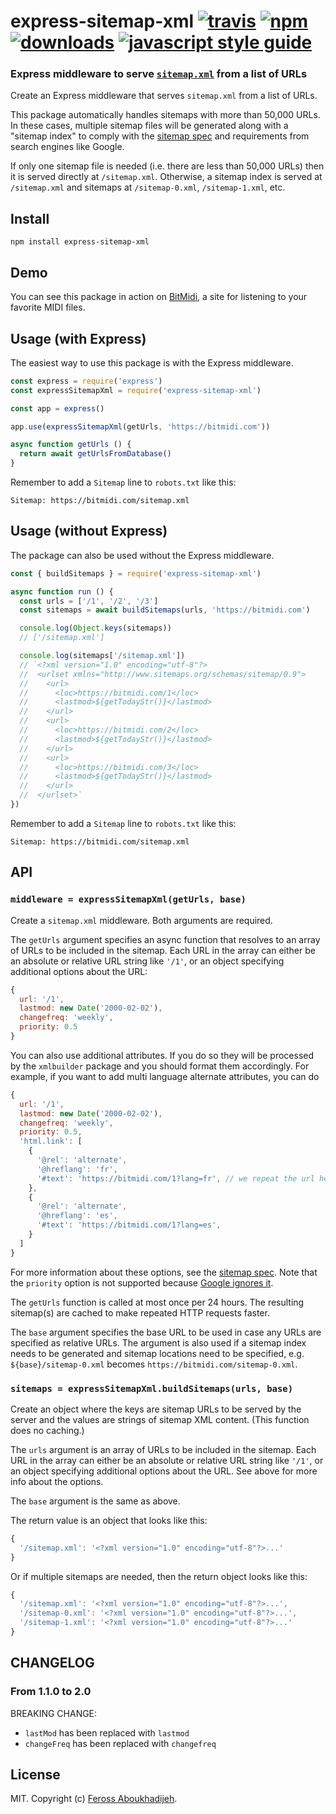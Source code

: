 # express-sitemap-xml [![travis][travis-image]][travis-url] [![npm][npm-image]][npm-url] [![downloads][downloads-image]][downloads-url] [![javascript style guide][standard-image]][standard-url]

[travis-image]: https://img.shields.io/travis/feross/express-sitemap-xml/master.svg
[travis-url]: https://travis-ci.org/feross/express-sitemap-xml
[npm-image]: https://img.shields.io/npm/v/express-sitemap-xml.svg
[npm-url]: https://npmjs.org/package/express-sitemap-xml
[downloads-image]: https://img.shields.io/npm/dm/express-sitemap-xml.svg
[downloads-url]: https://npmjs.org/package/express-sitemap-xml
[standard-image]: https://img.shields.io/badge/code_style-standard-brightgreen.svg
[standard-url]: https://standardjs.com

### Express middleware to serve [`sitemap.xml`](https://en.wikipedia.org/wiki/Sitemaps) from a list of URLs

Create an Express middleware that serves `sitemap.xml` from a list of URLs.

This package automatically handles sitemaps with more than 50,000 URLs. In these
cases, multiple sitemap files will be generated along with a "sitemap index" to
comply with the [sitemap spec](https://www.sitemaps.org/protocol.html) and
requirements from search engines like Google.

If only one sitemap file is needed (i.e. there are less than 50,000 URLs) then
it is served directly at `/sitemap.xml`. Otherwise, a sitemap index is served at
`/sitemap.xml` and sitemaps at `/sitemap-0.xml`, `/sitemap-1.xml`, etc.

## Install

```
npm install express-sitemap-xml
```

## Demo

You can see this package in action on [BitMidi](https://bitmidi.com), a site for
listening to your favorite MIDI files.

## Usage (with Express)

The easiest way to use this package is with the Express middleware.

```js
const express = require('express')
const expressSitemapXml = require('express-sitemap-xml')

const app = express()

app.use(expressSitemapXml(getUrls, 'https://bitmidi.com'))

async function getUrls () {
  return await getUrlsFromDatabase()
}
```

Remember to add a `Sitemap` line to `robots.txt` like this:

```
Sitemap: https://bitmidi.com/sitemap.xml
```

## Usage (without Express)

The package can also be used without the Express middleware.

```js
const { buildSitemaps } = require('express-sitemap-xml')

async function run () {
  const urls = ['/1', '/2', '/3']
  const sitemaps = await buildSitemaps(urls, 'https://bitmidi.com')

  console.log(Object.keys(sitemaps))
  // ['/sitemap.xml']

  console.log(sitemaps['/sitemap.xml'])
  // `<?xml version="1.0" encoding="utf-8"?>
  //  <urlset xmlns="http://www.sitemaps.org/schemas/sitemap/0.9">
  //    <url>
  //      <loc>https://bitmidi.com/1</loc>
  //      <lastmod>${getTodayStr()}</lastmod>
  //    </url>
  //    <url>
  //      <loc>https://bitmidi.com/2</loc>
  //      <lastmod>${getTodayStr()}</lastmod>
  //    </url>
  //    <url>
  //      <loc>https://bitmidi.com/3</loc>
  //      <lastmod>${getTodayStr()}</lastmod>
  //    </url>
  //  </urlset>`
})
```

Remember to add a `Sitemap` line to `robots.txt` like this:

```
Sitemap: https://bitmidi.com/sitemap.xml
```

## API

### `middleware = expressSitemapXml(getUrls, base)`

Create a `sitemap.xml` middleware. Both arguments are required.

The `getUrls` argument specifies an async function that resolves to an array of
URLs to be included in the sitemap. Each URL in the array can either be an
absolute or relative URL string like `'/1'`, or an object specifying additional
options about the URL:

```js
{
  url: '/1',
  lastmod: new Date('2000-02-02'),
  changefreq: 'weekly',
  priority: 0.5
}
```

You can also use additional attributes. If you do so they will be processed by the `xmlbuilder` package and you should format them accordingly.
For example, if you want to add multi language alternate attributes, you can do

```js
{
  url: '/1',
  lastmod: new Date('2000-02-02'),
  changefreq: 'weekly',
  priority: 0.5,
  'html.link': [
    {
      '@rel': 'alternate',
      '@hreflang': 'fr',
      '#text': 'https://bitmidi.com/1?lang=fr', // we repeat the url here as you may have a different subdomain for this
    },
    {
      '@rel': 'alternate',
      '@hreflang': 'es',
      '#text': 'https://bitmidi.com/1?lang=es',
    }
  ]
}
```


For more information about these options, see the [sitemap spec](https://www.sitemaps.org/protocol.html). Note that the `priority` option is not supported because [Google ignores it](https://twitter.com/methode/status/846796737750712320).

The `getUrls` function is called at most once per 24 hours. The resulting
sitemap(s) are cached to make repeated HTTP requests faster.

The `base` argument specifies the base URL to be used in case any URLs are
specified as relative URLs. The argument is also used if a sitemap index needs
to be generated and sitemap locations need to be specified, e.g.
`${base}/sitemap-0.xml` becomes `https://bitmidi.com/sitemap-0.xml`.

### `sitemaps = expressSitemapXml.buildSitemaps(urls, base)`

Create an object where the keys are sitemap URLs to be served by the server and
the values are strings of sitemap XML content. (This function does no caching.)

The `urls` argument is an array of URLs to be included in the sitemap. Each URL
in the array can either be an absolute or relative URL string like `'/1'`, or an
object specifying additional options about the URL. See above for more info
about the options.

The `base` argument is the same as above.

The return value is an object that looks like this:

```js
{
  '/sitemap.xml': '<?xml version="1.0" encoding="utf-8"?>...'
}
```

Or if multiple sitemaps are needed, then the return object looks like this:

```js
{
  '/sitemap.xml': '<?xml version="1.0" encoding="utf-8"?>...',
  '/sitemap-0.xml': '<?xml version="1.0" encoding="utf-8"?>...',
  '/sitemap-1.xml': '<?xml version="1.0" encoding="utf-8"?>...'
}
```

## CHANGELOG

### From 1.1.0 to 2.0

BREAKING CHANGE:
- `lastMod` has been replaced with `lastmod`
- `changeFreq` has been replaced with `changefreq`


## License

MIT. Copyright (c) [Feross Aboukhadijeh](https://feross.org).
